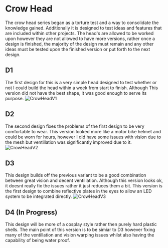 # Crow Head
The crow head series began as a torture test and a way to consolidate the knowledge gained. Additionally it is designed to test ideas and features that are included within other projects. The head's are allowed to be worked upon however they are not allowed to have more versions, rather once a design is finished, the majority of the design must remain and any other ideas must be tested upon the finished version or put forth to the next design.

## D1
The first design for this is a very simple head designed to test whether or not I could build the head within a week from start to finish. Although This version did not have the best shape, it was good enough to serve its purpose.
![CrowHeadV1](.assets/Crow%20Head%20V1.png)

## D2
The second design fixes the problems of the first design to be very comfortable to wear. This version looked more like a motor bike helmet and could be worn for hours, however I did have some issues with vision due to the mesh but ventillation was significantly improved due to it.
![CrowHeadV2](.assets/Crow%20Head%20V2.png)

## D3
This design builds off the previous variant to be a good combination between great vision and decent ventillation. Although this version looks ok, it doesnt really fix the issues rather it just reduces them a bit. This version is the first design to combine reflective plates in the eyes to allow an LED system to be integrated directly.
![CrowHeadV3](.assets/Crow%20Head%20V3.png)

## D4 (In Progress)
This design will be more of a cosplay style rather then purely hard plastic shells. The main point of this version is to be simiar to D3 however fixing many of the ventillation and vision warping issues whilst also having the capability of being water proof.